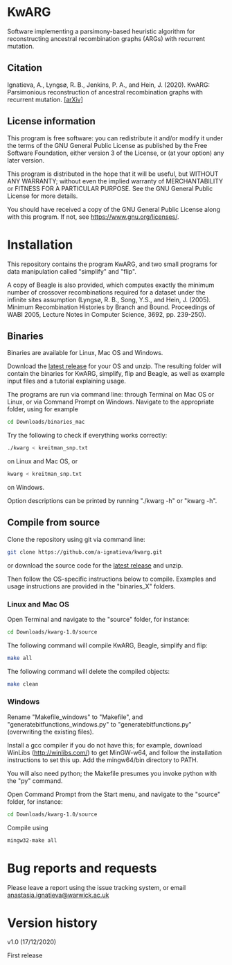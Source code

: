 # KwARG

Software implementing a parsimony-based heuristic algorithm for reconstructing ancestral recombination graphs (ARGs) with recurrent mutation. 

## Citation
Ignatieva, A., Lyngs&oslash;, R. B., Jenkins, P. A., and Hein, J. (2020). KwARG: Parsimonious reconstruction of ancestral recombination graphs with recurrent       mutation. [[arXiv]](http://arxiv.org/abs/2012.09562)

## License information
This program is free software: you can redistribute it and/or modify
it under the terms of the GNU General Public License as published by
the Free Software Foundation, either version 3 of the License, or
(at your option) any later version.

This program is distributed in the hope that it will be useful,
but WITHOUT ANY WARRANTY; without even the implied warranty of
MERCHANTABILITY or FITNESS FOR A PARTICULAR PURPOSE.  See the
GNU General Public License for more details.

You should have received a copy of the GNU General Public License
along with this program.  If not, see <https://www.gnu.org/licenses/>.

# Installation

This repository contains the program KwARG, and two small programs for data manipulation called "simplify" and "flip". 

A copy of Beagle is also provided, which computes exactly the minimum number of crossover recombinations required for a dataset under the infinite sites assumption (Lyngsø, R. B., Song, Y.S., and Hein, J. (2005). Minimum Recombination Histories by Branch and Bound. Proceedings of WABI 2005, Lecture Notes in Computer Science, 3692, pp. 239-250).

## Binaries
Binaries are available for Linux, Mac OS and Windows. 

Download the [latest release](https://github.com/a-ignatieva/kwarg/releases) for your OS and unzip. The resulting folder will contain the binaries for KwARG, simplify, flip and Beagle, as well as example input files and a tutorial explaining usage.

The programs are run via command line: through Terminal on Mac OS or Linux, or via Command Prompt on Windows. Navigate to the appropriate folder, using for example
```sh
cd Downloads/binaries_mac
```

Try the following to check if everything works correctly:
```sh
./kwarg < kreitman_snp.txt
```
on Linux and Mac OS, or
```sh
kwarg < kreitman_snp.txt
```
on Windows.

Option descriptions can be printed by running "./kwarg -h" or "kwarg -h".


## Compile from source

Clone the repository using git via command line:
```sh
git clone https://github.com/a-ignatieva/kwarg.git
```
or download the source code for the [latest release](https://github.com/a-ignatieva/kwarg/releases) and unzip.

Then follow the OS-specific instructions below to compile. Examples and usage instructions are provided in the "binaries_X" folders.

### Linux and Mac OS

Open Terminal and navigate to the "source" folder, for instance:
```sh
cd Downloads/kwarg-1.0/source
```

The following command will compile KwARG, Beagle, simplify and flip:
```sh
make all
```

The following command will delete the compiled objects:
```sh
make clean
```

### Windows

Rename "Makefile_windows" to "Makefile", and "generatebitfunctions_windows.py" to "generatebitfunctions.py" (overwriting the existing files).

Install a gcc compiler if you do not have this; for example, download WinLibs (http://winlibs.com/) to get MinGW-w64, and follow the installation instructions to set this up.
Add the mingw64/bin directory to PATH. 

You will also need python; the Makefile presumes you invoke python with the "py" command. 

Open Command Prompt from the Start menu, and navigate to the "source" folder, for instance:
```sh
cd Downloads/kwarg-1.0/source
```

Compile using 
```sh
mingw32-make all
```

# Bug reports and requests
Please leave a report using the issue tracking system, or email anastasia.ignatieva@warwick.ac.uk

# Version history

v1.0 (17/12/2020)

First release
